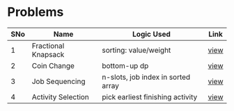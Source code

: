 # Problems

SNo | Name | Logic Used | Link |
----|------|------------|------|
1 | Fractional Knapsack | sorting: value/weight | [view](fractional_knapsack.cpp)
2 | Coin Change | bottom-up dp | [view](coin_change.cpp)
3 | Job Sequencing | n-slots, job index in sorted array | [view](job_sequencing.cpp)
4 | Activity Selection | pick earliest finishing activity | [view](activity_selection.cpp)